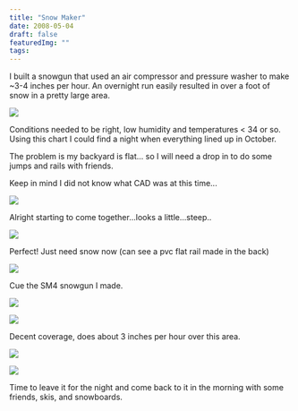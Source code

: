 ```yaml
---
title: "Snow Maker"
date: 2008-05-04
draft: false
featuredImg: ""
tags: 
---
```


I built a snowgun that used an air compressor and pressure washer to make ~3-4 inches per hour. An overnight run easily resulted in over a foot of snow in a pretty large area.

![](snowmaker1.jpg)

Conditions needed to be right, low humidity and temperatures < 34 or so. Using this chart I could find a night when everything lined up in October.

The problem is my backyard is flat... so I will need a drop in to do some jumps and rails with friends.

Keep in mind I did not know what CAD was at this time...

![](snowmaker2.jpg)

Alright starting to come together...looks a little...steep..

![](snowmaker3.jpg)

Perfect! Just need snow now (can see a pvc flat rail made in the back)

![](snowmaker4.jpg)

Cue the SM4 snowgun I made.

![](snowmaker5.jpg)
  
![](snowmaker6.jpg)

Decent coverage, does about 3 inches per hour over this area.

![](snowmaker7.jpg)
  
![](snowmaker8.jpg)

Time to leave it for the night and come back to it in the morning with some friends, skis, and snowboards.